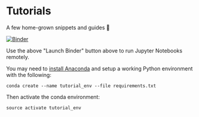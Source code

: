 # Tutorials

A few home-grown snippets and guides 🌱

[![Binder](https://mybinder.org/badge_logo.svg)](https://mybinder.org/v2/gh/greenkidneybean/tutorials/master)

Use the above "Launch Binder" button above to run Jupyter Notebooks remotely.

You may need to [install Anaconda](https://docs.anaconda.com/anaconda/install/) and setup a working Python environment with the following:

```
conda create --name tutorial_env --file requirements.txt
```

Then activate the conda environment:

```
source activate tutorial_env
```
